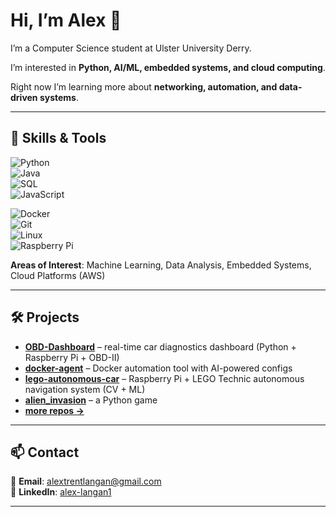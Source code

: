 # Hi, I’m Alex 👋  

I’m a Computer Science student at Ulster University Derry.  

I’m interested in **Python, AI/ML, embedded systems, and cloud computing**.  

Right now I’m learning more about **networking, automation, and data-driven systems**.  

---

## 🔧 Skills & Tools  

![Python](https://img.shields.io/badge/Python-3776AB?logo=python&logoColor=white)  
![Java](https://img.shields.io/badge/Java-007396?logo=java&logoColor=white)  
![SQL](https://img.shields.io/badge/SQL-336791?logo=postgresql&logoColor=white)  
![JavaScript](https://img.shields.io/badge/JavaScript-F7DF1E?logo=javascript&logoColor=black)  

![Docker](https://img.shields.io/badge/Docker-2496ED?logo=docker&logoColor=white)  
![Git](https://img.shields.io/badge/Git-F05032?logo=git&logoColor=white)  
![Linux](https://img.shields.io/badge/Linux-FCC624?logo=linux&logoColor=black)  
![Raspberry Pi](https://img.shields.io/badge/Raspberry%20Pi-C51A4A?logo=raspberrypi&logoColor=white)  

**Areas of Interest**: Machine Learning, Data Analysis, Embedded Systems, Cloud Platforms (AWS)  

---

## 🛠 Projects  

- [**OBD-Dashboard**](https://github.com/AlexLangan/OBD-Dashboard) – real-time car diagnostics dashboard (Python + Raspberry Pi + OBD-II)  
- [**docker-agent**](https://github.com/AlexLangan/docker-agent) – Docker automation tool with AI-powered configs  
- [**lego-autonomous-car**](#) – Raspberry Pi + LEGO Technic autonomous navigation system (CV + ML)  
- [**alien_invasion**](https://github.com/AlexLangan/alien_invasion) – a Python game  
- [**more repos →**](https://github.com/AlexLangan?tab=repositories)  

---

## 📫 Contact  

📧 **Email**: alextrentlangan@gmail.com  
🔗 **LinkedIn**: [alex-langan1](https://www.linkedin.com/in/alex-langan1/)  

---
